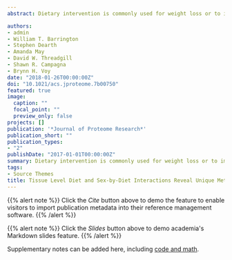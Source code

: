 ```yaml
---
abstract: Dietary intervention is commonly used for weight loss or to improve health, as diet-induced obesity increases the risk of developing type 2 diabetes, hypertension, cardiovascular disease, stroke, osteoarthritis, and certain cancers. Various dietary patterns are associated with effects on health, yet little is known about the effects of diet at the tissue level. Using untargeted metabolomics, this study aimed to identify changes in water-soluble metabolites in C57BL/6J males and females fed one of five diets (Japanese, ketogenic, Mediterranean, American, and standard mouse chow) for 7 months. Metabolite abundance was examined in liver, skeletal muscle, and adipose tissue for sex, diet, and sex-by-diet interaction. Analysis of variance (ANOVA) suggests that liver tissue has the most metabolic plasticity under dietary changes compared with adipose and skeletal muscle. The ketogenic diet was distinguishable from other diets for both males and females according to partial least-squares discriminant analysis. Pathway analysis revealed that the majority of pathways affected play an important role in amino acid metabolism in liver tissue. Not surprisingly, amino acid profiles were affected by dietary patterns in skeletal muscle. Few metabolites were significantly altered in adipose tissue relative to skeletal muscle and liver tissue, indicating that it was largely stable, regardless of diet alterations. The results of this study revealed that the ketogenic diet had the largest effect on physiology, particularly for females. Furthermore, metabolomics analysis revealed that diet affects metabolites in a tissue-specific manner and that liver was most sensitive to dietary changes.

authors:
- admin
- William T. Barrington
- Stephen Dearth
- Amanda May
- David W. Threadgill
- Shawn R. Campagna 
- Brynn H. Voy
date: "2018-01-26T00:00:00Z"
doi: "10.1021/acs.jproteome.7b00750"
featured: true
image:
  caption: ""
  focal_point: ""
  preview_only: false
projects: []
publication: '*Journal of Proteome Research*'
publication_short: ""
publication_types:
- "2"
publishDate: "2017-01-01T00:00:00Z"
summary: Dietary intervention is commonly used for weight loss or to improve health, as diet-induced obesity increases the risk of developing type 2 diabetes, hypertension, cardiovascular disease, stroke, osteoarthritis, and certain cancers. Various dietary patterns are associated with effects on health, yet little is known about the effects of diet at the tissue level. Using untargeted metabolomics, this study aimed to identify changes in water-soluble metabolites in C57BL/6J males and females fed one of five diets (Japanese, ketogenic, Mediterranean, American, and standard mouse chow) for 7 months. Metabolite abundance was examined in liver, skeletal muscle, and adipose tissue for sex, diet, and sex-by-diet interaction. Analysis of variance (ANOVA) suggests that liver tissue has the most metabolic plasticity under dietary changes compared with adipose and skeletal muscle. The ketogenic diet was distinguishable from other diets for both males and females according to partial least-squares discriminant analysis. Pathway analysis revealed that the majority of pathways affected play an important role in amino acid metabolism in liver tissue. Not surprisingly, amino acid profiles were affected by dietary patterns in skeletal muscle. Few metabolites were significantly altered in adipose tissue relative to skeletal muscle and liver tissue, indicating that it was largely stable, regardless of diet alterations. The results of this study revealed that the ketogenic diet had the largest effect on physiology, particularly for females. Furthermore, metabolomics analysis revealed that diet affects metabolites in a tissue-specific manner and that liver was most sensitive to dietary changes.
tags:
- Source Themes
title: Tissue Level Diet and Sex-by-Diet Interactions Reveal Unique Metabolite and Clustering Profiles Using Untargeted Liquid Chromatography−Mass Spectrometry on Adipose, Skeletal Muscle, and Liver Tissue in C57BL6/J Mice
---
```


{{% alert note %}}
Click the *Cite* button above to demo the feature to enable visitors to import publication metadata into their reference management software.
{{% /alert %}}

{{% alert note %}}
Click the *Slides* button above to demo academia's Markdown slides feature.
{{% /alert %}}

Supplementary notes can be added here, including [code and math](https://sourcethemes.com/academic/docs/writing-markdown-latex/).
